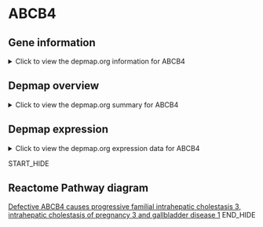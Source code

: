 <h1>ABCB4</h1>

<h2>Gene information</h2>
<details>
  <summary>Click to view the depmap.org information for ABCB4</summary>
  <iframe src="https://depmap.org/portal/gene/ABCB4?tab=about" style="border:none;width:100%;height:800px"></iframe>
</details>

<h2>Depmap overview</h2>
<details>
  <summary>Click to view the depmap.org summary for ABCB4</summary>
  <iframe src="https://depmap.org/portal/gene/ABCB4?tab=overview" style="border:none;width:100%;height:800px"></iframe>
</details>

<h2>Depmap expression</h2>
<details>
  <summary>Click to view the depmap.org expression data for ABCB4</summary>
  <iframe src="https://depmap.org/portal/gene/ABCB4?tab=characterization" style="border:none;width:100%;height:800px"></iframe>
</details>


START_HIDE
<h2>Reactome Pathway diagram</h2>
<a href="https://reactome.org/PathwayBrowser/#/R-HSA-5678771">Defective ABCB4 causes progressive familial intrahepatic cholestasis 3, intrahepatic cholestasis of pregnancy 3 and gallbladder disease 1</a>
END_HIDE


